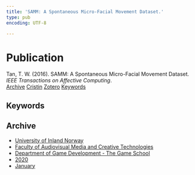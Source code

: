 ```yaml
---
title: 'SAMM: A Spontaneous Micro-Facial Movement Dataset.'
type: pub
encoding: UTF-8

---
```

<h1>Publication</h1>
<article id="csl-bib-container-KCWLBGP4" class="csl-bib-container">
  <div class="csl-bib-body"> <div class="csl-entry">Tan, T. W. (2016). SAMM: A Spontaneous Micro-Facial Movement Dataset. <i>IEEE Transactions on Affective Computing</i>.</div> </div>
  <div class="csl-bib-buttons">
    <a href="#taxonomy-article-KCWLBGP4" alt="archive" class="csl-bib-button">Archive</a>
    <a href="https://app.cristin.no/results/show.jsf?id=1766314" alt="Cristin" class="csl-bib-button">Cristin</a>
    <a href="http://zotero.org/groups/5881554/items/KCWLBGP4" alt="Zotero" class="csl-bib-button">Zotero</a>
    <a href="#keywords-article-KCWLBGP4" alt="keywords" class="csl-bib-button">Keywords</a>
  </div>
  <div id="csl-bib-meta-container-KCWLBGP4"></div>
</article>
<div id="csl-bib-meta-KCWLBGP4" class="csl-bib-meta">
  <article id="keywords-article-KCWLBGP4" class="keywords-article">
    <h1>Keywords</h1>
    
  </article>
  <article id="taxonomy-article-KCWLBGP4" class="taxonomy-article">
    <h1>Archive</h1>
    <ul>
      <li>
        <a href="/en/archive/?key=3DCRN523">University of Inland Norway</a>
      </li>
      <li>
        <a href="/en/archive/?key=8XUDF4FD">Faculty of Audiovisual Media and Creative Technologies</a>
      </li>
      <li>
        <a href="/en/archive/?key=BG42VG37">Department of Game Development - The Game School</a>
      </li>
      <li>
        <a href="/en/archive/?key=K4VCKW5G">2020</a>
      </li>
      <li>
        <a href="/en/archive/?key=IW5S5EPJ">January</a>
      </li>
    </ul>
  </article>
</div>
